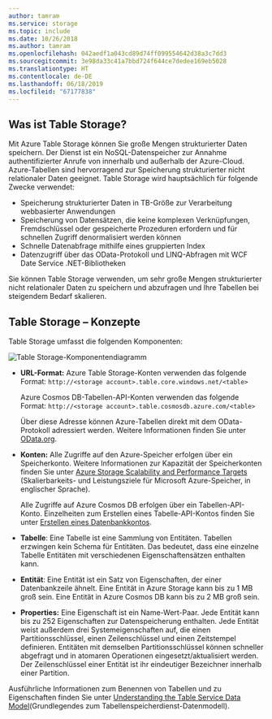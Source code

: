 ```yaml
---
author: tamram
ms.service: storage
ms.topic: include
ms.date: 10/26/2018
ms.author: tamram
ms.openlocfilehash: 042aedf1a043cd89d74ff099554642d38a3c7dd3
ms.sourcegitcommit: 3e98da33c41a7bbd724f644ce7dedee169eb5028
ms.translationtype: HT
ms.contentlocale: de-DE
ms.lasthandoff: 06/18/2019
ms.locfileid: "67177838"
---
```

## <a name="what-is-table-storage"></a>Was ist Table Storage?
Mit Azure Table Storage können Sie große Mengen strukturierter Daten speichern. Der Dienst ist ein NoSQL-Datenspeicher zur Annahme authentifizierter Anrufe von innerhalb und außerhalb der Azure-Cloud. Azure-Tabellen sind hervorragend zur Speicherung strukturierter nicht relationaler Daten geeignet. Table Storage wird hauptsächlich für folgende Zwecke verwendet:

* Speicherung strukturierter Daten in TB-Größe zur Verarbeitung webbasierter Anwendungen
* Speicherung von Datensätzen, die keine komplexen Verknüpfungen, Fremdschlüssel oder gespeicherte Prozeduren erfordern und für schnellen Zugriff denormalisiert werden können
* Schnelle Datenabfrage mithilfe eines gruppierten Index
* Datenzugriff über das OData-Protokoll und LINQ-Abfragen mit WCF Date Service .NET-Bibliotheken

Sie können Table Storage verwenden, um sehr große Mengen strukturierter nicht relationaler Daten zu speichern und abzufragen und Ihre Tabellen bei steigendem Bedarf skalieren.

## <a name="table-storage-concepts"></a>Table Storage – Konzepte
Table Storage umfasst die folgenden Komponenten:

![Table Storage-Komponentendiagramm][Table1]

* **URL-Format:** Azure Table Storage-Konten verwenden das folgende Format: `http://<storage account>.table.core.windows.net/<table>`

  Azure Cosmos DB-Tabellen-API-Konten verwenden das folgende Format: `http://<storage account>.table.cosmosdb.azure.com/<table>`  

  Über diese Adresse können Azure-Tabellen direkt mit dem OData-Protokoll adressiert werden. Weitere Informationen finden Sie unter [OData.org][OData.org].
* **Konten:** Alle Zugriffe auf den Azure-Speicher erfolgen über ein Speicherkonto. Weitere Informationen zur Kapazität der Speicherkonten finden Sie unter [Azure Storage Scalability and Performance Targets](../articles/storage/common/storage-scalability-targets.md) (Skalierbarkeits- und Leistungsziele für Microsoft Azure-Speicher, in englischer Sprache). 

    Alle Zugriffe auf Azure Cosmos DB erfolgen über ein Tabellen-API-Konto. Einzelheiten zum Erstellen eines Tabelle-API-Kontos finden Sie unter [Erstellen eines Datenbankkontos](../articles/cosmos-db/create-table-dotnet.md#create-a-database-account).
* **Tabelle**: Eine Tabelle ist eine Sammlung von Entitäten. Tabellen erzwingen kein Schema für Entitäten. Das bedeutet, dass eine einzelne Tabelle Entitäten mit verschiedenen Eigenschaftensätzen enthalten kann.  
* **Entität**: Eine Entität ist ein Satz von Eigenschaften, der einer Datenbankzeile ähnelt. Eine Entität in Azure Storage kann bis zu 1 MB groß sein. Eine Entität in Azure Cosmos DB kann bis zu 2 MB groß sein.
* **Properties:** Eine Eigenschaft ist ein Name-Wert-Paar. Jede Entität kann bis zu 252 Eigenschaften zur Datenspeicherung enthalten. Jede Entität weist außerdem drei Systemeigenschaften auf, die einen Partitionsschlüssel, einen Zeilenschlüssel und einen Zeitstempel definieren. Entitäten mit demselben Partitionsschlüssel können schneller abgefragt und in atomaren Operationen eingesetzt/aktualisiert werden. Der Zeilenschlüssel einer Entität ist ihr eindeutiger Bezeichner innerhalb einer Partition.

Ausführliche Informationen zum Benennen von Tabellen und zu Eigenschaften finden Sie unter [Understanding the Table Service Data Model](/rest/api/storageservices/Understanding-the-Table-Service-Data-Model)(Grundlegendes zum Tabellenspeicherdienst-Datenmodell).

[Table1]: ./media/storage-table-concepts-include/table1.png
[OData.org]: http://www.odata.org/
